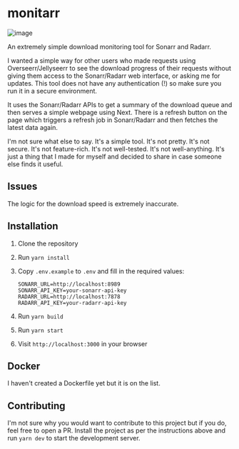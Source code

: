 # monitarr

![image](https://github.com/user-attachments/assets/a336edca-ab09-43f3-9ed2-d0f218881fd0)

An extremely simple download monitoring tool for Sonarr and Radarr.

I wanted a simple way for other users who made requests using Overseerr/Jellyseerr to see the download progress of their requests without giving them access to the Sonarr/Radarr web interface, or asking me for updates. This tool does not have any authentication (!) so make sure you run it in a secure environment.

It uses the Sonarr/Radarr APIs to get a summary of the download queue and then serves a simple webpage using Next. There is a refresh button on the page which triggers a refresh job in Sonarr/Radarr and then fetches the latest data again.

I'm not sure what else to say. It's a simple tool. It's not pretty. It's not secure. It's not feature-rich. It's not well-tested. It's not well-anything. It's just a thing that I made for myself and decided to share in case someone else finds it useful.

## Issues

The logic for the download speed is extremely inaccurate.

## Installation

1. Clone the repository
2. Run `yarn install`
3. Copy `.env.example` to `.env` and fill in the required values:

    ```text
    SONARR_URL=http://localhost:8989
    SONARR_API_KEY=your-sonarr-api-key
    RADARR_URL=http://localhost:7878
    RADARR_API_KEY=your-radarr-api-key
    ```

4. Run `yarn build`
5. Run `yarn start`
6. Visit `http://localhost:3000` in your browser

## Docker

I haven't created a Dockerfile yet but it is on the list.

## Contributing

I'm not sure why you would want to contribute to this project but if you do, feel free to open a PR. Install the project as per the instructions above and run `yarn dev` to start the development server.
